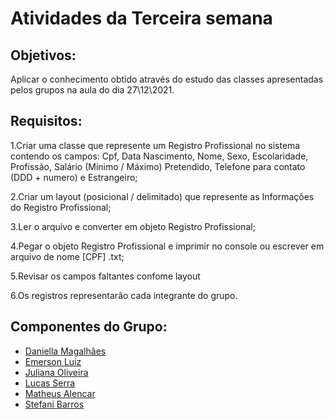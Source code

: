 # Atividades da Terceira semana

## Objetivos:

Aplicar o conhecimento obtido através do estudo das classes apresentadas pelos grupos na aula do dia 27\12\2021.

## Requisitos:

1.Criar uma classe que represente um Registro Profissional no sistema contendo os campos: Cpf, Data Nascimento, Nome, Sexo, Escolaridade, Profissão, Salário (Mínimo / Máximo) Pretendido, Telefone para contato (DDD + numero) e Estrangeiro;

2.Criar um layout (posicional / delimitado) que represente as Informações do Registro Profissional;

3.Ler o arquivo e converter em objeto Registro Profissional;

4.Pegar o objeto Registro Profissional e imprimir no console ou escrever em arquivo de nome [CPF] .txt;

5.Revisar os campos faltantes confome layout

6.Os registros representarão cada integrante do grupo.

## Componentes do Grupo:

- [Daniella Magalhães](https://github.com/DaniellaMagalhaesSiqueira)
- [Emerson Luiz](https://github.com/emerge8)
- [Juliana Oliveira](https://github.com/JuOliver)
- [Lucas Serra](https://github.com/lucas-serra)
- [Matheus Alencar](https://github.com/matlencar)
- [Stefani Barros](https://github.com/ste-fani)
